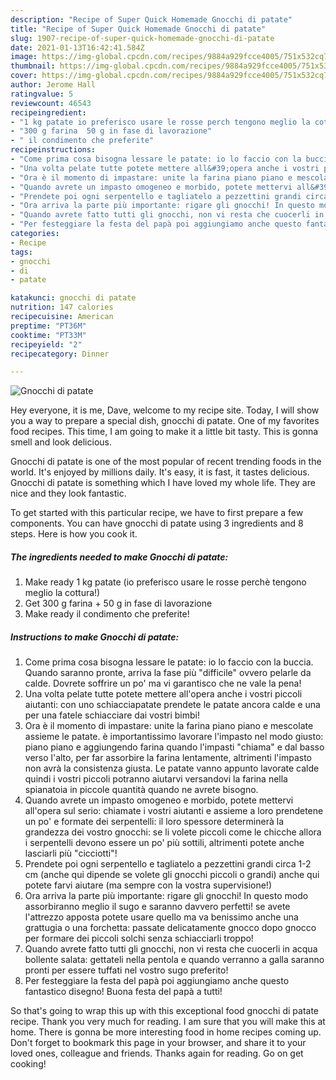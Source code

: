 ```yaml
---
description: "Recipe of Super Quick Homemade Gnocchi di patate"
title: "Recipe of Super Quick Homemade Gnocchi di patate"
slug: 1907-recipe-of-super-quick-homemade-gnocchi-di-patate
date: 2021-01-13T16:42:41.584Z
image: https://img-global.cpcdn.com/recipes/9884a929fcce4005/751x532cq70/gnocchi-di-patate-recipe-main-photo.jpg
thumbnail: https://img-global.cpcdn.com/recipes/9884a929fcce4005/751x532cq70/gnocchi-di-patate-recipe-main-photo.jpg
cover: https://img-global.cpcdn.com/recipes/9884a929fcce4005/751x532cq70/gnocchi-di-patate-recipe-main-photo.jpg
author: Jerome Hall
ratingvalue: 5
reviewcount: 46543
recipeingredient:
- "1 kg patate io preferisco usare le rosse perch tengono meglio la cottura"
- "300 g farina  50 g in fase di lavorazione"
- " il condimento che preferite"
recipeinstructions:
- "Come prima cosa bisogna lessare le patate: io lo faccio con la buccia. Quando saranno pronte, arriva la fase più &#34;difficile&#34; ovvero pelarle da calde. Dovrete soffrire un po&#39; ma vi garantisco che ne vale la pena!"
- "Una volta pelate tutte potete mettere all&#39;opera anche i vostri piccoli aiutanti: con uno schiacciapatate prendete le patate ancora calde e una per una fatele schiacciare dai vostri bimbi!"
- "Ora è il momento di impastare: unite la farina piano piano e mescolate assieme le patate. è importantissimo lavorare l&#39;impasto nel modo giusto: piano piano e aggiungendo farina quando l&#39;impasti &#34;chiama&#34; e dal basso verso l&#39;alto, per far assorbire la farina lentamente, altrimenti l&#39;impasto non avrà la consistenza giusta. Le patate vanno appunto lavorate calde quindi i vostri piccoli potranno aiutarvi versandovi la farina nella spianatoia in piccole quantità quando ne avrete bisogno."
- "Quando avrete un impasto omogeneo e morbido, potete mettervi all&#39;opera sul serio: chiamate i vostri aiutanti e assieme a loro prendetene un po&#39; e formate dei serpentelli: il loro spessore determinerà la grandezza dei vostro gnocchi: se li volete piccoli come le chicche allora i serpentelli devono essere un po&#39; più sottili, altrimenti potete anche lasciarli più &#34;cicciotti&#34;!"
- "Prendete poi ogni serpentello e tagliatelo a pezzettini grandi circa 1-2 cm (anche qui dipende se volete gli gnocchi piccoli o grandi) anche qui potete farvi aiutare (ma sempre con la vostra supervisione!)"
- "Ora arriva la parte più importante: rigare gli gnocchi! In questo modo assorbiranno meglio il sugo e saranno davvero perfetti! se avete l&#39;attrezzo apposta potete usare quello ma va benissimo anche una grattugia o una forchetta: passate delicatamente gnocco dopo gnocco per formare dei piccoli solchi senza schiacciarli troppo!"
- "Quando avrete fatto tutti gli gnocchi, non vi resta che cuocerli in acqua bollente salata: gettateli nella pentola e quando verranno a galla saranno pronti per essere tuffati nel vostro sugo preferito!"
- "Per festeggiare la festa del papà poi aggiungiamo anche questo fantastico disegno! Buona festa del papà a tutti!"
categories:
- Recipe
tags:
- gnocchi
- di
- patate

katakunci: gnocchi di patate 
nutrition: 147 calories
recipecuisine: American
preptime: "PT36M"
cooktime: "PT33M"
recipeyield: "2"
recipecategory: Dinner

---
```



![Gnocchi di patate](https://img-global.cpcdn.com/recipes/9884a929fcce4005/751x532cq70/gnocchi-di-patate-recipe-main-photo.jpg)

Hey everyone, it is me, Dave, welcome to my recipe site. Today, I will show you a way to prepare a special dish, gnocchi di patate. One of my favorites food recipes. This time, I am going to make it a little bit tasty. This is gonna smell and look delicious.

Gnocchi di patate is one of the most popular of recent trending foods in the world. It's enjoyed by millions daily. It's easy, it is fast, it tastes delicious. Gnocchi di patate is something which I have loved my whole life. They are nice and they look fantastic.




To get started with this particular recipe, we have to first prepare a few components. You can have gnocchi di patate using 3 ingredients and 8 steps. Here is how you cook it.

<!--inarticleads1-->

##### The ingredients needed to make Gnocchi di patate:

1. Make ready 1 kg patate (io preferisco usare le rosse perchè tengono meglio la cottura!)
1. Get 300 g farina + 50 g in fase di lavorazione
1. Make ready  il condimento che preferite!




<!--inarticleads2-->

##### Instructions to make Gnocchi di patate:

1. Come prima cosa bisogna lessare le patate: io lo faccio con la buccia. Quando saranno pronte, arriva la fase più &#34;difficile&#34; ovvero pelarle da calde. Dovrete soffrire un po&#39; ma vi garantisco che ne vale la pena!
1. Una volta pelate tutte potete mettere all&#39;opera anche i vostri piccoli aiutanti: con uno schiacciapatate prendete le patate ancora calde e una per una fatele schiacciare dai vostri bimbi!
1. Ora è il momento di impastare: unite la farina piano piano e mescolate assieme le patate. è importantissimo lavorare l&#39;impasto nel modo giusto: piano piano e aggiungendo farina quando l&#39;impasti &#34;chiama&#34; e dal basso verso l&#39;alto, per far assorbire la farina lentamente, altrimenti l&#39;impasto non avrà la consistenza giusta. Le patate vanno appunto lavorate calde quindi i vostri piccoli potranno aiutarvi versandovi la farina nella spianatoia in piccole quantità quando ne avrete bisogno.
1. Quando avrete un impasto omogeneo e morbido, potete mettervi all&#39;opera sul serio: chiamate i vostri aiutanti e assieme a loro prendetene un po&#39; e formate dei serpentelli: il loro spessore determinerà la grandezza dei vostro gnocchi: se li volete piccoli come le chicche allora i serpentelli devono essere un po&#39; più sottili, altrimenti potete anche lasciarli più &#34;cicciotti&#34;!
1. Prendete poi ogni serpentello e tagliatelo a pezzettini grandi circa 1-2 cm (anche qui dipende se volete gli gnocchi piccoli o grandi) anche qui potete farvi aiutare (ma sempre con la vostra supervisione!)
1. Ora arriva la parte più importante: rigare gli gnocchi! In questo modo assorbiranno meglio il sugo e saranno davvero perfetti! se avete l&#39;attrezzo apposta potete usare quello ma va benissimo anche una grattugia o una forchetta: passate delicatamente gnocco dopo gnocco per formare dei piccoli solchi senza schiacciarli troppo!
1. Quando avrete fatto tutti gli gnocchi, non vi resta che cuocerli in acqua bollente salata: gettateli nella pentola e quando verranno a galla saranno pronti per essere tuffati nel vostro sugo preferito!
1. Per festeggiare la festa del papà poi aggiungiamo anche questo fantastico disegno! Buona festa del papà a tutti!




So that's going to wrap this up with this exceptional food gnocchi di patate recipe. Thank you very much for reading. I am sure that you will make this at home. There is gonna be more interesting food in home recipes coming up. Don't forget to bookmark this page in your browser, and share it to your loved ones, colleague and friends. Thanks again for reading. Go on get cooking!
